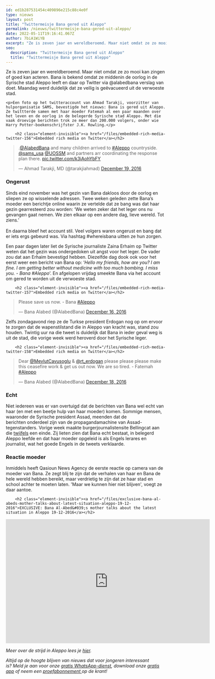 ```yaml
---
id: ed1b287531454c409896e215c88c4e0f
type: nieuws
layout: post
title: "Twittermeisje Bana gered uit Aleppo"
permalink: /nieuws/twittermeisje-bana-gered-uit-aleppo/
date: 2022-05-11T19:16:41.067Z
author: 7biA1WiYB
excerpt: "Ze is zeven jaar en wereldberoemd. Maar niet omdat ze zo mooi kan zingen of goed kan acteren. Bana is bekend omdat ze middenin de oorlog in de Syrische stad Aleppo leeft en daar op Twitter via @alabedbana verslag van doet. Maandag werd duidelijk dat ze veilig is geëvacueerd uit de verwoeste stad.  "
seo:
  description: "Twittermeisje Bana gered uit Aleppo"
  title: "Twittermeisje Bana gered uit Aleppo"
---
```

Ze is zeven jaar en wereldberoemd. Maar niet omdat ze zo mooi kan zingen of goed kan acteren. Bana is bekend omdat ze middenin de oorlog in de Syrische stad Aleppo leeft en daar op Twitter via @alabedbana verslag van doet. Maandag werd duidelijk dat ze veilig is geëvacueerd uit de verwoeste stad.  

    <p>Een foto op het twitteraccount van Ahmad Tarakji, voorzitter van hulporganisatie SAMS, bevestigde het nieuws: Bana is gered uit Aleppo. Ze twittterde samen met haar moeder Fatemah al een paar maanden over het leven en de oorlog in de belegerde Syrische stad Aleppo. Met die vaak droevige berichten trok ze meer dan 200.000 volgers, onder wie Harry Potter-boekenschrijfster J.K. Rowling.</p>
<p><div class="media media-element-container media-default"><div id="file-405185" class="file file-document file-text-oembed">

        <h2 class="element-invisible"><a href="/files/embedded-rich-media-twitter-156">Embedded rich media on Twitter</a></h2>
    
  
  <div class="content">
    
<blockquote class="twitter-tweet" data-width="550"><p lang="en" dir="ltr">.<a href="https://twitter.com/AlabedBana?ref_src=twsrc%5Etfw">@AlabedBana</a> and many children arrived to <a href="https://twitter.com/hashtag/Aleppo?src=hash&amp;ref_src=twsrc%5Etfw">#Aleppo</a> countryside. <a href="https://twitter.com/sams_usa?ref_src=twsrc%5Etfw">@sams_usa</a> <a href="https://twitter.com/UOSSM?ref_src=twsrc%5Etfw">@UOSSM</a> and partners arr coordinating the response plan there. <a href="https://t.co/k3iAohYbFY">pic.twitter.com/k3iAohYbFY</a></p>&mdash; Ahmad Tarakji, MD (@tarakjiahmad) <a href="https://twitter.com/tarakjiahmad/status/810741000855425024?ref_src=twsrc%5Etfw">December 19, 2016</a></blockquote>
<script async="" src="https://platform.twitter.com/widgets.js" charset="utf-8"></script>
  </div>

  
</div>
</div>
<h3>Ongerust</h3>
<p>Sinds eind november was het gezin van Bana dakloos door de oorlog en sliepen ze op wisselende adressen. Twee weken geleden zette Bana’s moeder een berichtje online waarin ze vertelde dat ze bang was dat haar gezin gearresteerd zou worden: ‘We weten zeker dat het leger ons nu gevangen gaat nemen. We zien elkaar op een andere dag, lieve wereld. Tot ziens.’<br><br>En daarna bleef het account stil. Veel volgers waren ongerust en bang dat er iets ergs gebeurd was. Via hashtag #whereisbana uitten ze hun zorgen. </p>
<p>Een paar dagen later liet de Syrische journaliste Zaina Erhaim op Twitter weten dat het gezin was ondergedoken uit angst voor het leger. De vader zou dat aan Erhaim bevestigd hebben. Diezelfde dag dook ook voor het eerst weer een bericht van Bana op: ‘<em>Hello my friends, how are you? I am fine. I am getting better without medicine with too much bombing. I miss you. - Bana #Aleppo</em>’. En afgelopen vrijdag smeekte Bana via het account om gered te worden uit de verwoeste stad.</p>
<p><div class="media media-element-container media-default"><div id="file-405187" class="file file-document file-text-oembed">

        <h2 class="element-invisible"><a href="/files/embedded-rich-media-twitter-157">Embedded rich media on Twitter</a></h2>
    
  
  <div class="content">
    
<blockquote class="twitter-tweet" data-width="550"><p lang="en" dir="ltr">Please save us now. - Bana <a href="https://twitter.com/hashtag/Aleppo?src=hash&amp;ref_src=twsrc%5Etfw">#Aleppo</a></p>&mdash; Bana Alabed (@AlabedBana) <a href="https://twitter.com/AlabedBana/status/809742039554211840?ref_src=twsrc%5Etfw">December 16, 2016</a></blockquote>
<script async="" src="https://platform.twitter.com/widgets.js" charset="utf-8"></script>
  </div>

  
</div>
</div>
<p>Zelfs zondagavond riep ze de Turkse president Erdogan nog op om ervoor te zorgen dat de wapenstilstand die in Aleppo van kracht was, stand zou houden. Twintig uur na die tweet is duidelijk dat Bana in ieder geval weg is uit de stad, die vorige week werd heroverd door het Syrische leger.</p>
<p><div class="media media-element-container media-default"><div id="file-405189" class="file file-document file-text-oembed">

        <h2 class="element-invisible"><a href="/files/embedded-rich-media-twitter-158">Embedded rich media on Twitter</a></h2>
    
  
  <div class="content">
    
<blockquote class="twitter-tweet" data-width="550"><p lang="en" dir="ltr">Dear <a href="https://twitter.com/MevlutCavusoglu?ref_src=twsrc%5Etfw">@MevlutCavusoglu</a> &amp; <a href="https://twitter.com/rt_erdogan?ref_src=twsrc%5Etfw">@rt_erdogan</a> please please please make this ceasefire work &amp; get us out now. We are so tired. - Fatemah <a href="https://twitter.com/hashtag/Aleppo?src=hash&amp;ref_src=twsrc%5Etfw">#Aleppo</a></p>&mdash; Bana Alabed (@AlabedBana) <a href="https://twitter.com/AlabedBana/status/810489584240865281?ref_src=twsrc%5Etfw">December 18, 2016</a></blockquote>
<script async="" src="https://platform.twitter.com/widgets.js" charset="utf-8"></script>
  </div>

  
</div>
</div>
<h3>Echt</h3>
<p>Niet iedereen was er van overtuigd dat de berichten van Bana wel echt van haar (en met een beetje hulp van haar moeder) komen. Sommige mensen, waaronder de Syrische president Assad, meenden dat de berichten onderdeel zijn van de propagandamachine van Assad-tegenstanders. Vorige week maakte burgerjournalistensite Bellingcat aan die <a href="https://www.bellingcat.com/news/mena/2016/12/14/bana-alabed-verification-using-open-source-information/" target="_blank">twijfels</a> een einde. Zij lieten zien dat Bana echt bestaat, in belegerd Aleppo leefde en dat haar moeder opgeleid is als Engels lerares en journalist, wat het goede Engels in de tweets verklaarde.</p>
<h3>Reactie moeder</h3>
<p>Inmiddels heeft Qasioun News Agency de eerste reactie op camera van de moeder van Bana. Ze zegt blij te zijn dat de verhalen van haar en Bana de hele wereld hebben bereikt, maar verdrietig te zijn dat ze haar stad en school achter te moeten laten. 'Maar we kunnen hier niet blijven', voegt ze daar aantoe.</p>
<p><div class="media media-element-container media-default"><div id="file-405191" class="file file-video file-video-youtube">

        <h2 class="element-invisible"><a href="/files/exclusive-bana-al-abeds-mother-talks-about-latest-situation-aleppo-19-12-2016">EXCLUSIVE: Bana Al-Abed&#039;s mother talks about the latest situation in Aleppo 19-12-2016</a></h2>
    
  
  <div class="content">
    <div class="media-youtube-video file media-element file-default media-youtube-1">
  <iframe class="media-youtube-player" width="640" height="390" title="EXCLUSIVE: Bana Al-Abed&#039;s mother talks about the latest situation in Aleppo 19-12-2016" src="https://www.youtube.com/embed/tVjmfd4NPXc?wmode=opaque&controls=" name="EXCLUSIVE: Bana Al-Abed&#039;s mother talks about the latest situation in Aleppo 19-12-2016" frameborder="0" allowfullscreen="">Video van EXCLUSIVE: Bana Al-Abed&amp;#039;s mother talks about the latest situation in Aleppo 19-12-2016</iframe>
</div>
  </div>

  
</div>
</div>
<p><em>Meer over de strijd in Aleppo lees je <a href="https://7dagen.netlify.app/nieuws/meltdown-aleppo" target="_blank">hier</a>.</em></p>
<p><em>Altijd op de hoogte blijven van nieuws dat voor jongeren interessant is? Meld je aan voor onze </em><a href="https://7dagen.netlify.app/whatsapp"><em>gratis WhatsApp-dienst</em></a><em>, download onze </em><a href="https://7dagen.netlify.app/app"><em>gratis app</em></a><em> of neem een </em><a href="https://abonneren.sevendays.nl/abonneren/abonnementen/ae/artikel"><em>proefabonnement </em></a><em>op de krant!</em></p>  
